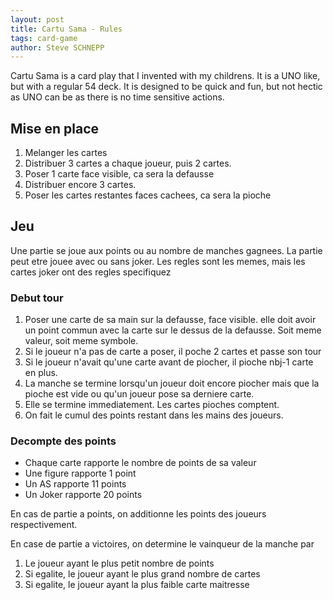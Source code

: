 ```yaml
---
layout: post
title: Cartu Sama - Rules
tags: card-game 
author: Steve SCHNEPP
---
```


Cartu Sama is a card play that I invented with my childrens. It is a UNO like, but with a regular 54 deck.
It is designed to be quick and fun, but not hectic as UNO can be as there is no time sensitive actions.

## Mise en place

1. Melanger les cartes
2. Distribuer 3 cartes a chaque joueur, puis 2 cartes.
3. Poser 1 carte face visible, ca sera la defausse
4. Distribuer encore 3 cartes.
5. Poser les cartes restantes faces cachees, ca sera la pioche

## Jeu

Une partie se joue aux points ou au nombre de manches gagnees.
La partie peut etre jouee avec ou sans joker. Les regles sont les memes, mais les cartes joker ont des regles specifiquez

### Debut tour

1. Poser une carte de sa main sur la defausse, face visible. elle doit avoir un point commun avec la carte sur le dessus de la defausse. Soit meme valeur, soit meme symbole.
2. Si le joueur n'a pas de carte a poser, il poche 2 cartes et passe son tour
3. Si le joueur n'avait qu'une carte avant de piocher, il pioche nbj-1 carte en plus.
4. La manche se termine lorsqu'un joueur doit encore piocher mais que la pioche est vide ou qu'un joueur pose sa derniere carte.
5. Elle se termine immediatement. Les cartes pioches comptent.
6. On fait le cumul des points restant dans les mains des joueurs.

### Decompte des points

* Chaque carte rapporte le nombre de points de sa valeur
* Une figure rapporte 1 point
* Un AS rapporte 11 points
* Un Joker rapporte 20 points

En cas de partie a points, on additionne les points des joueurs respectivement.

En case de partie a victoires, on determine le vainqueur de la manche par

1. Le joueur ayant le plus petit nombre de points
2. Si egalite, le joueur ayant le plus grand nombre de cartes
3. Si egalite, le joueur ayant la plus faible carte maitresse

